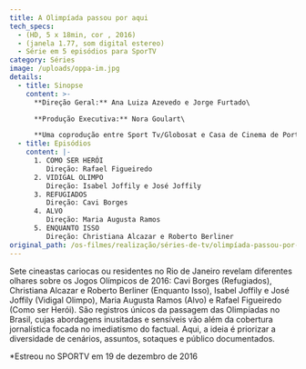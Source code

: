```yaml
---
title: A Olimpíada passou por aqui
tech_specs:
  - (HD, 5 x 18min, cor , 2016)
  - (janela 1.77, som digital estereo)
  - Série em 5 episódios para SporTV
category: Séries
image: /uploads/oppa-im.jpg
details:
  - title: Sinopse
    content: >-
      **Direção Geral:** Ana Luiza Azevedo e Jorge Furtado\

      **Produção Executiva:** Nora Goulart\

      **Uma coprodução entre Sport Tv/Globosat e Casa de Cinema de Porto Alegre.**
  - title: Episódios
    content: |-
      1. COMO SER HERÓI
         Direção: Rafael Figueiredo
      2. VIDIGAL OLIMPO
         Direção: Isabel Joffily e José Joffily
      3. REFUGIADOS
         Direção: Cavi Borges
      4. ALVO
         Direção: Maria Augusta Ramos
      5. ENQUANTO ISSO
         Direção: Christiana Alcazar e Roberto Berliner
original_path: /os-filmes/realização/séries-de-tv/olimpíada-passou-por-aqui.html
---
```

Sete cineastas cariocas ou residentes no Rio de Janeiro revelam diferentes olhares sobre os Jogos Olímpicos de 2016: Cavi Borges (Refugiados), Christiana Alcazar e Roberto Berliner (Enquanto Isso), Isabel Joffily e José Joffily (Vidigal Olimpo), Maria Augusta Ramos (Alvo) e Rafael Figueiredo (Como ser Herói). São registros únicos da passagem das Olimpíadas no Brasil, cujas abordagens inusitadas e sensíveis vão além da cobertura jornalística focada no imediatismo do factual. Aqui, a ideia é priorizar a diversidade de cenários, assuntos, sotaques e público documentados.

\*Estreou no SPORTV em 19 de dezembro de 2016